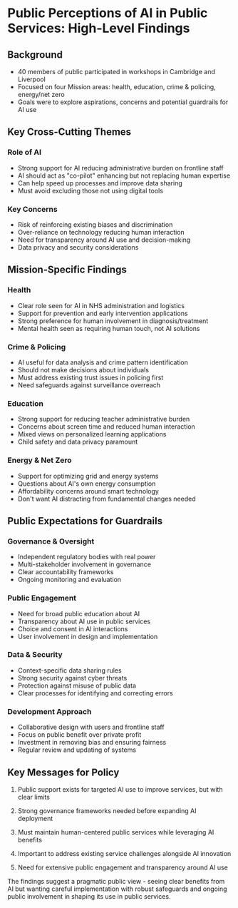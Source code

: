 # Public Perceptions of AI in Public Services: High-Level Findings

## Background

- 40 members of public participated in workshops in Cambridge and Liverpool
- Focused on four Mission areas: health, education, crime & policing, energy/net zero 
- Goals were to explore aspirations, concerns and potential guardrails for AI use

## Key Cross-Cutting Themes

### Role of AI
- Strong support for AI reducing administrative burden on frontline staff
- AI should act as "co-pilot" enhancing but not replacing human expertise
- Can help speed up processes and improve data sharing
- Must avoid excluding those not using digital tools

### Key Concerns
- Risk of reinforcing existing biases and discrimination 
- Over-reliance on technology reducing human interaction
- Need for transparency around AI use and decision-making
- Data privacy and security considerations

## Mission-Specific Findings

### Health
- Clear role seen for AI in NHS administration and logistics
- Support for prevention and early intervention applications
- Strong preference for human involvement in diagnosis/treatment
- Mental health seen as requiring human touch, not AI solutions

### Crime & Policing
- AI useful for data analysis and crime pattern identification
- Should not make decisions about individuals
- Must address existing trust issues in policing first
- Need safeguards against surveillance overreach

### Education  
- Strong support for reducing teacher administrative burden
- Concerns about screen time and reduced human interaction
- Mixed views on personalized learning applications
- Child safety and data privacy paramount

### Energy & Net Zero
- Support for optimizing grid and energy systems
- Questions about AI's own energy consumption
- Affordability concerns around smart technology
- Don't want AI distracting from fundamental changes needed

## Public Expectations for Guardrails

### Governance & Oversight
- Independent regulatory bodies with real power
- Multi-stakeholder involvement in governance
- Clear accountability frameworks
- Ongoing monitoring and evaluation

### Public Engagement
- Need for broad public education about AI
- Transparency about AI use in public services
- Choice and consent in AI interactions  
- User involvement in design and implementation

### Data & Security
- Context-specific data sharing rules
- Strong security against cyber threats
- Protection against misuse of public data
- Clear processes for identifying and correcting errors

### Development Approach
- Collaborative design with users and frontline staff
- Focus on public benefit over private profit
- Investment in removing bias and ensuring fairness
- Regular review and updating of systems

## Key Messages for Policy

1. Public support exists for targeted AI use to improve services, but with clear limits

2. Strong governance frameworks needed before expanding AI deployment

3. Must maintain human-centered public services while leveraging AI benefits

4. Important to address existing service challenges alongside AI innovation

5. Need for extensive public engagement and transparency around AI use

The findings suggest a pragmatic public view - seeing clear benefits from AI but wanting careful implementation with robust safeguards and ongoing public involvement in shaping its use in public services.
